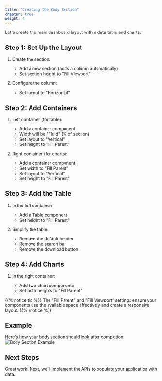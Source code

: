 ```yaml
---
title: "Creating the Body Section"
chapter: true
weight: 4
---
```


Let's create the main dashboard layout with a data table and charts.

## Step 1: Set Up the Layout

1. Create the section:

   - Add a new section (adds a column automatically)
   - Set section height to "Fill Viewport"
2. Configure the column:
   - Set layout to "Horizontal"

## Step 2: Add Containers

1. Left container (for table):

   - Add a container component
   - Width will be "Fluid" (¾ of section)
   - Set layout to "Vertical"
   - Set height to "Fill Parent"

2. Right container (for charts):

   - Add a container component
   - Set width to "Fill Parent"
   - Set layout to "Vertical"
   - Set height to "Fill Parent"

## Step 3: Add the Table

1. In the left container:

   - Add a Table component
   - Set height to "Fill Parent"

2. Simplify the table:

   - Remove the default header
   - Remove the search bar
   - Remove the download button

## Step 4: Add Charts

1. In the right container:

   - Add two chart components
   - Set both heights to "Fill Parent"

{{% notice tip %}}
The "Fill Parent" and "Fill Viewport" settings ensure your components use the available space effectively and create a responsive layout.
{{% /notice %}}

## Example

Here's how your body section should look after completion:
![Body Section Example](/images/gifs/body-section-example.gif)

## Next Steps

Great work! Next, we'll implement the APIs to populate your application with data.
